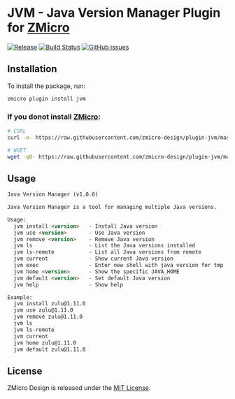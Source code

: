 # JVM - Java Version Manager Plugin for [ZMicro](https://github.com/zcorky/zmicro)

[![Release](https://img.shields.io/github/tag/zmicro-design/plugin-jvm.svg?label=Release)](https://github.com/zmicro-design/plugin-jvm/tags)
[![Build Status](https://github.com/zmicro-design/plugin-jvm/actions/workflows/ci.yml/badge.svg?branch=master)](https://github.com/zmicro-design/plugin-jvm/actions/workflows/ci.yml)
[![GitHub issues](https://img.shields.io/github/issues/zmicro-design/plugin-jvm.svg)](https://github.com/zmicro-design/plugin-jvm/issues)

## Installation

To install the package, run:

```bash
zmicro plugin install jvm
```

### If you donot install [ZMicro](https://github.com/zcorky/zmicro):

```bash
# CURL
curl -o- https://raw.githubusercontent.com/zmicro-design/plugin-jvm/master/install | bash

# WGET
wget -qO- https://raw.githubusercontent.com/zmicro-design/plugin-jvm/master/install | bash
```

## Usage

```markdown
Java Version Manager (v1.0.0)

Java Version Manager is a tool for managing multiple Java versions.

Usage:
  jvm install <version>   - Install Java version
  jvm use <version>       - Use Java version
  jvm remove <version>    - Remove Java version
  jvm ls                  - List the Java versions installed
  jvm ls-remote           - List all Java versions from remote
  jvm current             - Show current Java version
  jvm exec                - Enter new shell with java version for tmp
  jvm home <version>      - Show the specific JAVA_HOME
  jvm default <version>   - Set default Java version
  jvm help                - Show help

Example:
  jvm install zulu@1.11.0
  jvm use zulu@1.11.0
  jvm remove zulu@1.11.0
  jvm ls
  jvm ls-remote
  jvm current
  jvm home zulu@1.11.0
  jvm default zulu@1.11.0
```

## License

ZMicro Design is released under the [MIT License](./LICENSE).
